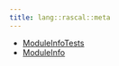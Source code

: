 ```yaml
---
title: lang::rascal::meta
---
```



* [ModuleInfoTests](../../../../Library/lang/rascal/meta/ModuleInfoTests.md)
* [ModuleInfo](../../../../Library/lang/rascal/meta/ModuleInfo.md)